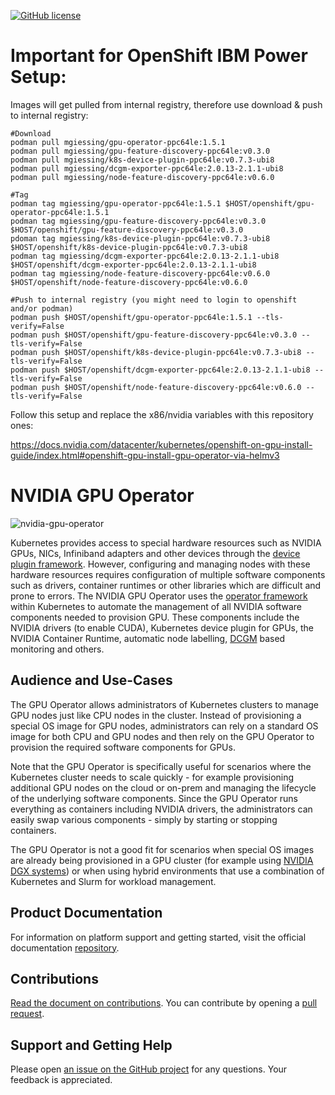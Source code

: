 [![GitHub license](https://img.shields.io/github/license/NVIDIA/gpu-operator?style=flat-square)](https://raw.githubusercontent.com/NVIDIA/gpu-operator/master/LICENSE)

# Important for OpenShift IBM Power Setup:
Images will get pulled from internal registry, therefore use download & push to internal registry:

```
#Download
podman pull mgiessing/gpu-operator-ppc64le:1.5.1
podman pull mgiessing/gpu-feature-discovery-ppc64le:v0.3.0
podman pull mgiessing/k8s-device-plugin-ppc64le:v0.7.3-ubi8
podman pull mgiessing/dcgm-exporter-ppc64le:2.0.13-2.1.1-ubi8
podman pull mgiessing/node-feature-discovery-ppc64le:v0.6.0

#Tag
podman tag mgiessing/gpu-operator-ppc64le:1.5.1 $HOST/openshift/gpu-operator-ppc64le:1.5.1 
podman tag mgiessing/gpu-feature-discovery-ppc64le:v0.3.0 $HOST/openshift/gpu-feature-discovery-ppc64le:v0.3.0
pdoman tag mgiessing/k8s-device-plugin-ppc64le:v0.7.3-ubi8 $HOST/openshift/k8s-device-plugin-ppc64le:v0.7.3-ubi8
podman tag mgiessing/dcgm-exporter-ppc64le:2.0.13-2.1.1-ubi8 $HOST/openshift/dcgm-exporter-ppc64le:2.0.13-2.1.1-ubi8
podman tag mgiessing/node-feature-discovery-ppc64le:v0.6.0 $HOST/openshift/node-feature-discovery-ppc64le:v0.6.0

#Push to internal registry (you might need to login to openshift and/or podman)
podman push $HOST/openshift/gpu-operator-ppc64le:1.5.1 --tls-verify=False
podman push $HOST/openshift/gpu-feature-discovery-ppc64le:v0.3.0 --tls-verify=False
podman push $HOST/openshift/k8s-device-plugin-ppc64le:v0.7.3-ubi8 --tls-verify=False
podman push $HOST/openshift/dcgm-exporter-ppc64le:2.0.13-2.1.1-ubi8 --tls-verify=False
podman push $HOST/openshift/node-feature-discovery-ppc64le:v0.6.0 --tls-verify=False
```

Follow this setup and replace the x86/nvidia variables with this repository ones:

https://docs.nvidia.com/datacenter/kubernetes/openshift-on-gpu-install-guide/index.html#openshift-gpu-install-gpu-operator-via-helmv3


# NVIDIA GPU Operator

![nvidia-gpu-operator](https://www.nvidia.com/content/dam/en-zz/Solutions/Data-Center/egx/nvidia-egx-platform-gold-image-full-2c50-d@2x.jpg)

Kubernetes provides access to special hardware resources such as NVIDIA GPUs, NICs, Infiniband adapters and other devices through the [device plugin framework](https://kubernetes.io/docs/concepts/extend-kubernetes/compute-storage-net/device-plugins/). However, configuring and managing nodes with these hardware resources requires configuration of multiple software components such as drivers, container runtimes or other libraries which  are difficult and prone to errors.
The NVIDIA GPU Operator uses the [operator framework](https://coreos.com/blog/introducing-operator-framework) within Kubernetes to automate the management of all NVIDIA software components needed to provision GPU. These components include the NVIDIA drivers (to enable CUDA), Kubernetes device plugin for GPUs, the NVIDIA Container Runtime, automatic node labelling, [DCGM](https://developer.nvidia.com/dcgm) based monitoring and others.

## Audience and Use-Cases
The GPU Operator allows administrators of Kubernetes clusters to manage GPU nodes just like CPU nodes in the cluster. Instead of provisioning a special OS image for GPU nodes, administrators can rely on a standard OS image for both CPU and GPU nodes and then rely on the GPU Operator to provision the required software components for GPUs.

Note that the GPU Operator is specifically useful for scenarios where the Kubernetes cluster needs to scale quickly - for example provisioning additional GPU nodes on the cloud or on-prem and managing the lifecycle of the underlying software components. Since the GPU Operator runs everything as containers including NVIDIA drivers, the administrators can easily swap various components - simply by starting or stopping containers.

The GPU Operator is not a good fit for scenarios when special OS images are already being provisioned in a GPU cluster (for example using [NVIDIA DGX systems](https://www.nvidia.com/en-us/data-center/dgx-systems/)) or when using hybrid environments that use a combination of Kubernetes and Slurm for workload management.


## Product Documentation
For information on platform support and getting started, visit the official documentation [repository](https://docs.nvidia.com/datacenter/cloud-native/gpu-operator/overview.html). 

## Contributions
[Read the document on contributions](https://github.com/NVIDIA/gpu-operator/blob/master/CONTRIBUTING.md). You can contribute by opening a [pull request](https://help.github.com/en/articles/about-pull-requests).

## Support and Getting Help
Please open [an issue on the GitHub project](https://github.com/NVIDIA/gpu-operator/issues/new) for any questions. Your feedback is appreciated.
